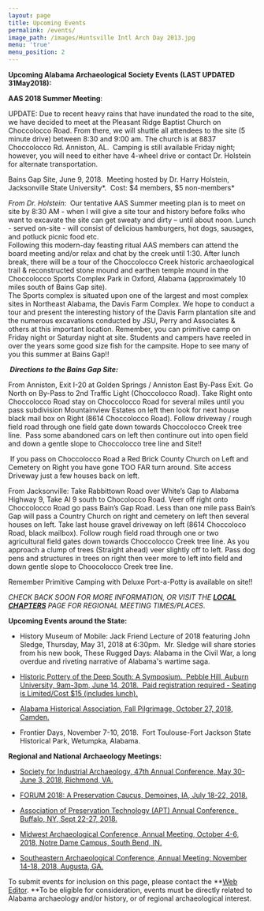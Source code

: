 ```yaml
---
layout: page
title: Upcoming Events
permalink: /events/
image_path: /images/Huntsville Intl Arch Day 2013.jpg
menu: 'true'
menu_position: 2
---
```


**Upcoming Alabama Archaeological Society Events (LAST UPDATED 31May2018):**

**AAS 2018 Summer Meeting**:&nbsp;

UPDATE: Due to recent heavy rains that have inundated the road to the site, we have decided to meet at the Pleasant Ridge Baptist Church on Choccolocco Road. From there, we will shuttle all attendees to the site (5 minute drive) between 8:30 and 9:00 am. The church is at 8837 Choccolocco Rd. Anniston, AL. &nbsp;Camping is still available Friday night; however, you will need to either have 4-wheel drive or contact Dr. Holstein for alternate transportation.

Bains Gap Site, June 9, 2018.&nbsp; Meeting hosted by Dr. Harry Holstein, Jacksonville State University*.&nbsp; Cost: $4 members, $5 non-members*

*From Dr. Holstein*:&nbsp; Our tentative AAS Summer meeting plan is to meet on site by 8:30 AM - when I will give a site tour and history before folks who want to excavate the site can get sweaty and dirty – until about noon. Lunch - served on-site - will consist of delicious hamburgers, hot dogs, sausages, and potluck picnic food etc.<br>Following this modern-day feasting ritual AAS members can attend the board meeting and/or relax and chat by the creek until 1:30. After lunch break, there will be a tour of the Choccolocco Creek historic archaeological trail & reconstructed stone mound and earthen temple mound in the Choccolocco Sports Complex Park in Oxford, Alabama (approximately 10 miles south of Bains Gap site).<br>The Sports complex is situated upon one of the largest and most complex sites in Northeast Alabama, the Davis Farm Complex. We hope to conduct a tour and present the interesting history of the Davis Farm plantation site and the numerous excavations conducted by JSU, Perry and Associates & others at this important location. Remember, you can primitive camp on Friday night or Saturday night at site. Students and campers have reeled in over the years some good size fish for the campsite. Hope to see many of you this summer at Bains Gap!!

***&nbsp;Directions to the Bains Gap Site:***

From Anniston, Exit I-20 at Golden Springs / Anniston East By-Pass Exit. Go North on By-Pass to 2nd Traffic Light (Choccolocco Road). Take Right onto Choccolocco Road stay on Choccolocco Road for several miles until you pass subdivision Mountainview Estates on left then look for next house black mail box on Right (8614 Choccolocco Road). Follow driveway / rough field road through one field gate down towards Choccolocco Creek tree line. &nbsp;Pass some abandoned cars on left then continure out into open field and down a gentle slope to Choccolocco tree line and Site!!

&nbsp;If you pass on Choccolocco Road a Red Brick County Church on Left and Cemetery on Right you have gone TOO FAR turn around. Site access Driveway just a few houses back on left.

From Jacksonville: Take Rabbittown Road over White’s Gap to Alabama Highway 9, Take Al 9 south to Chocolocco Road. Veer off right onto Choccolocco Road go pass Bain’s Gap Road. Less than one mile pass Bain’s Gap will pass a Country Church on right and cemetery on left then several houses on left. Take last house gravel driveway on left (8614 Choccoloco Road, black mailbox). Follow rough field road through one or two agricultural field gates down towards Choccolocco Creek tree line. As you approach a clump of trees (Straight ahead) veer slightly off to left. Pass dog pens and structures in trees on right then veer more to left into field and down gentle slope to Choocolocco Creek tree line.

Remember Primitive Camping with Deluxe Port-a-Potty is available on site!!

*CHECK BACK SOON FOR MORE INFORMATION, OR VISIT THE [**LOCAL CHAPTERS**](https://alabamaarchaeology.org/local-chapters/) PAGE FOR REGIONAL MEETING TIMES/PLACES*.

**Upcoming Events around the State:**

* History Museum of Mobile: Jack Friend Lecture of 2018 featuring John Sledge, Thursday, May 31, 2018 at 6:30pm.&nbsp; Mr. Sledge will share stories from his new book, These Rugged Days: Alabama in the Civil War, a long overdue and riveting narrative of Alabama's wartime saga.

* [Historic Pottery of the Deep South: A Symposium.&nbsp; Pebble Hill, Auburn University, 9am-3pm, June 14, 2018.&nbsp; Paid registration required - Seating is Limited/Cost $15 (includes lunch).](https://cla.auburn.edu/cah/programs/historic-pottery-of-the-deep-south-a-symposium/)

* [Alabama Historical Association, Fall Pilgrimage, October 27, 2018, Camden.](https://www.alabamahistory.net/meetings)

* Frontier Days, November 7-10, 2018.&nbsp; Fort Toulouse-Fort Jackson State Historical Park, Wetumpka, Alabama.

**Regional and National Archaeology Meetings:**

* [Society for Industrial Archaeology, 47th Annual Conference, May 30-June 3, 2018, Richmond, VA.](http://www.sia-web.org/sia-47th-annual-conference/)

* [FORUM 2018: A Preservation Caucus, Demoines, IA, July 18-22, 2018.](https://urldefense.proofpoint.com/v2/url?u=https-3A__napcommissions.org_forum_&amp;d=DwMFaQ&amp;c=8K0mnSt5E4j4U_dMGxZxbA&amp;r=qN0bNPR5gR9c__qTeI7kEGr6yZ3nLi3Hy5KRohf-cr8&amp;m=5PnTiEy1JAq1V8zZH8Wrr_SeOICi1pvi-6KbmDAOEes&amp;s=7AlqIv3_JJHzT1qtCu96YXhVEzLHQss5o1A-CTVZuOE&amp;e=)

* [Association of Preservation Technology (APT) Annual Conference.&nbsp; Buffalo, NY, Sept 22-27, 2018.](https://urldefense.proofpoint.com/v2/url?u=http-3A__www.apti.org_&amp;d=DwMFaQ&amp;c=8K0mnSt5E4j4U_dMGxZxbA&amp;r=qN0bNPR5gR9c__qTeI7kEGr6yZ3nLi3Hy5KRohf-cr8&amp;m=5PnTiEy1JAq1V8zZH8Wrr_SeOICi1pvi-6KbmDAOEes&amp;s=GYLhxQEUeZ6G_1d2H0br3lU1QRKVfYvomRaWLGmcjHs&amp;e=)

* [Midwest Archaeological Conference, Annual Meeting, October 4-6, 2018, Notre Dame Campus, South Bend, IN.](http://www.midwestarchaeology.org/2018-NotreDame-Indiana)

* [Southeastern Archaeological Conference, Annual Meeting: November 14-18, 2018, Augusta, GA.](https://www.southeasternarchaeology.org/)

To submit events for inclusion on this page, please contact the **[Web Editor](javascript:void(location.href='mailto:'+String.fromCharCode(115,105,112,101,115,46,101,114,105,99,64,103,109,97,105,108,46,99,111,109))).&nbsp;**To be eligible for consideration, events must be directly related to Alabama archaeology and/or history, or of regional archaeological interest.